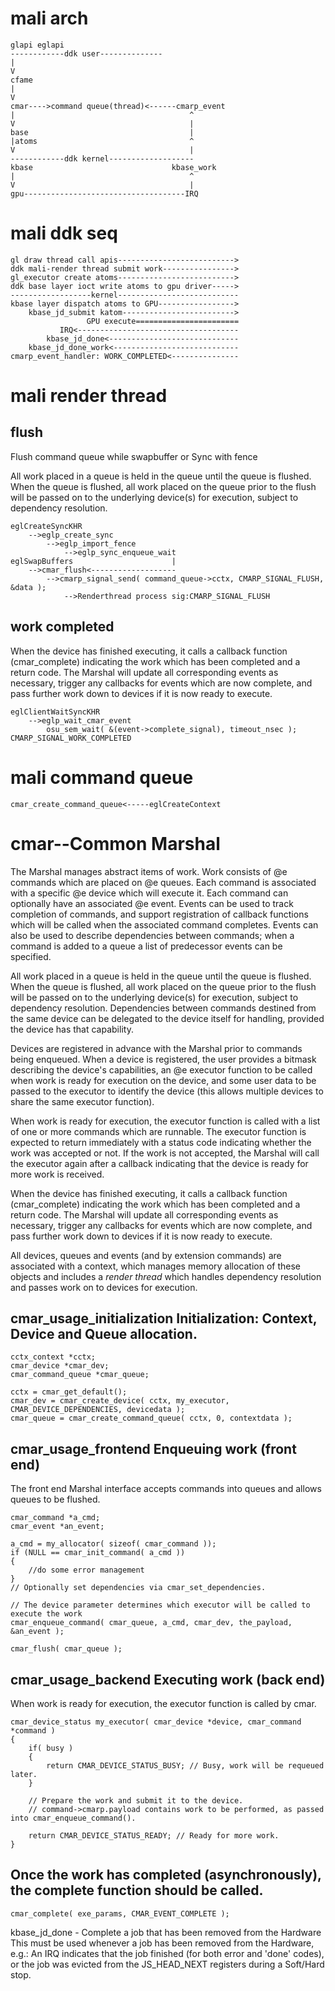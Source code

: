# mali arch
```
glapi eglapi
------------ddk user--------------
|
V
cfame
|
V
cmar---->command queue(thread)<------cmarp_event
| 										^
V 										|
base 									|
|atoms									^	
V										|
------------ddk kernel-------------------
kbase 								kbase_work
|										^
V										|
gpu------------------------------------IRQ

```
# mali ddk seq
```
gl draw thread call apis-------------------------->
ddk mali-render thread submit work---------------->
gl_executor create atoms-------------------------->
ddk base layer ioct write atoms to gpu driver----->
------------------kernel---------------------------
kbase layer dispatch atoms to GPU----------------->
    kbase_jd_submit katom------------------------->
                 GPU execute=======================
           IRQ<------------------------------------
        kbase_jd_done<-----------------------------
    kbase_jd_done_work<----------------------------
cmarp_event_handler: WORK_COMPLETED<---------------

```
# mali render thread
##  flush
Flush command queue while swapbuffer or Sync with fence

All work placed in a queue is held in the queue until the queue is flushed.  When the queue is flushed, all work
placed on the queue prior to the flush will be passed on to the underlying device(s) for execution, subject to
dependency resolution.

```
eglCreateSyncKHR
	-->eglp_create_sync
		-->eglp_import_fence
			-->eglp_sync_enqueue_wait
eglSwapBuffers						|
	-->cmar_flush<-------------------
		-->cmarp_signal_send( command_queue->cctx, CMARP_SIGNAL_FLUSH, &data );
			-->Renderthread process sig:CMARP_SIGNAL_FLUSH
```

##  work completed
When the device has finished executing, it calls a callback function (cmar_complete) indicating the work which has
been completed and a return code.  The Marshal will update all corresponding events as necessary, trigger any
callbacks for events which are now complete, and pass further work down to devices if it is now ready to execute.

```
eglClientWaitSyncKHR
	-->eglp_wait_cmar_event
		osu_sem_wait( &(event->complete_signal), timeout_nsec );
CMARP_SIGNAL_WORK_COMPLETED		
```

# mali command queue
```
cmar_create_command_queue<-----eglCreateContext

```

# cmar--Common Marshal
The Marshal manages abstract items of work.  Work consists of @e commands which are placed on @e queues.  Each command
is associated with a specific @e device which will execute it.  Each command can optionally have an associated @e
event.  Events can be used to track completion of commands, and support registration of callback functions which will
be called when the associated command completes.  Events can also be used to describe dependencies between commands;
when a command is added to a queue a list of predecessor events can be specified.

All work placed in a queue is held in the queue until the queue is flushed.  When the queue is flushed, all work
placed on the queue prior to the flush will be passed on to the underlying device(s) for execution, subject to
dependency resolution.  Dependencies between commands destined from the same device can be delegated to the device
itself for handling, provided the device has that capability. 

Devices are registered in advance with the Marshal prior to commands being enqueued.  When a device is registered, the
user provides a bitmask describing the device's capabilities, an @e executor function to be called when work is ready
for execution on the device, and some user data to be passed to the executor to identify the device (this allows
multiple devices to share the same executor function).

When work is ready for execution, the executor function is called with a list of one or more commands which are
runnable.  The executor function is expected to return immediately with a status code indicating whether the work was
accepted or not.  If the work is not accepted, the Marshal will call the executor again after a callback indicating
that the device is ready for more work is received.

When the device has finished executing, it calls a callback function (cmar_complete) indicating the work which has
been completed and a return code.  The Marshal will update all corresponding events as necessary, trigger any
callbacks for events which are now complete, and pass further work down to devices if it is now ready to execute.

All devices, queues and events (and by extension commands) are associated with a context, which manages memory
allocation of these objects and includes a <em>render thread</em> which handles dependency resolution and passes work
on to devices for execution.

## cmar_usage_initialization Initialization: Context, Device and Queue allocation.

```
cctx_context *cctx;
cmar_device *cmar_dev;
cmar_command_queue *cmar_queue;

cctx = cmar_get_default();
cmar_dev = cmar_create_device( cctx, my_executor, CMAR_DEVICE_DEPENDENCIES, devicedata );
cmar_queue = cmar_create_command_queue( cctx, 0, contextdata );
```

## cmar_usage_frontend Enqueuing work (front end)
The front end Marshal interface accepts commands into queues and allows queues to be flushed.
```
cmar_command *a_cmd;
cmar_event *an_event;

a_cmd = my_allocator( sizeof( cmar_command ));
if (NULL == cmar_init_command( a_cmd ))
{
    //do some error management
}
// Optionally set dependencies via cmar_set_dependencies.

// The device parameter determines which executor will be called to execute the work
cmar_enqueue_command( cmar_queue, a_cmd, cmar_dev, the_payload, &an_event );

cmar_flush( cmar_queue );

```

## cmar_usage_backend Executing work (back end)
When work is ready for execution, the executor function is called by cmar.
```
cmar_device_status my_executor( cmar_device *device, cmar_command *command )
{
	if( busy )
	{
		return CMAR_DEVICE_STATUS_BUSY; // Busy, work will be requeued later.
	}

	// Prepare the work and submit it to the device.
	// command->cmarp.payload contains work to be performed, as passed into cmar_enqueue_command().

	return CMAR_DEVICE_STATUS_READY; // Ready for more work.
}
```

## Once the work has completed (asynchronously), the complete function should be called.
```
cmar_complete( exe_params, CMAR_EVENT_COMPLETE );
```

kbase_jd_done - Complete a job that has been removed from the Hardware
This must be used whenever a job has been removed from the Hardware, e.g.:
An IRQ indicates that the job finished (for both error and 'done' codes), or
the job was evicted from the JS_HEAD_NEXT registers during a Soft/Hard stop.